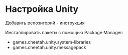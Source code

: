 # Настройка Unity
Добавить репозиторий - [инструкция](../../../../../docs/repo.md)

Инсталлировать пакеты с помощью Package Manager:
- games.cheetah.unity.system-libraries
- games.cheetah.unity.messagepack



